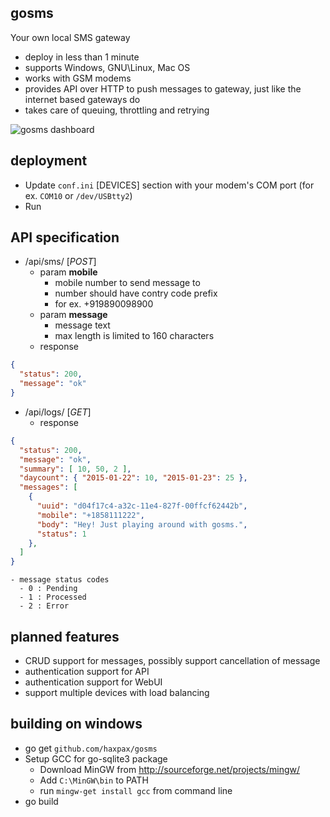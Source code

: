 gosms
-----

Your own local SMS gateway

- deploy in less than 1 minute
- supports Windows, GNU\Linux, Mac OS
- works with GSM modems
- provides API over HTTP to push messages to gateway, just like the internet based gateways do
- takes care of queuing, throttling and retrying

![gosms dashboard](https://github.com/haxpax/gosms/blob/screenshot/screenshots/gosms.png)

deployment
----------
- Update `conf.ini` [DEVICES] section with your modem's COM port
  (for ex. `COM10` or `/dev/USBtty2`)
- Run

API specification
------------------
- /api/sms/ [*POST*]
    - param **mobile**
        - mobile number to send message to
        - number should have contry code prefix
        - for ex. +919890098900
    - param **message**
        - message text
        - max length is limited to 160 characters
    - response
```json
{
  "status": 200,
  "message": "ok"
}
```
- /api/logs/ [*GET*]
    - response
```json
{
  "status": 200,
  "message": "ok",
  "summary": [ 10, 50, 2 ],
  "daycount": { "2015-01-22": 10, "2015-01-23": 25 },
  "messages": [
    {
      "uuid": "d04f17c4-a32c-11e4-827f-00ffcf62442b",
      "mobile": "+1858111222",
      "body": "Hey! Just playing around with gosms.",
      "status": 1
    },
  ]
}
```
    - message status codes
      - 0 : Pending
      - 1 : Processed
      - 2 : Error

planned features
-------
- CRUD support for messages, possibly support cancellation of message
- authentication support for API
- authentication support for WebUI
- support multiple devices with load balancing


building on windows
-------------------
- go get `github.com/haxpax/gosms`
- Setup GCC for go-sqlite3 package
	- Download MinGW from http://sourceforge.net/projects/mingw/
	- Add `C:\MinGW\bin` to PATH
	- run `mingw-get install gcc` from command line
- go build